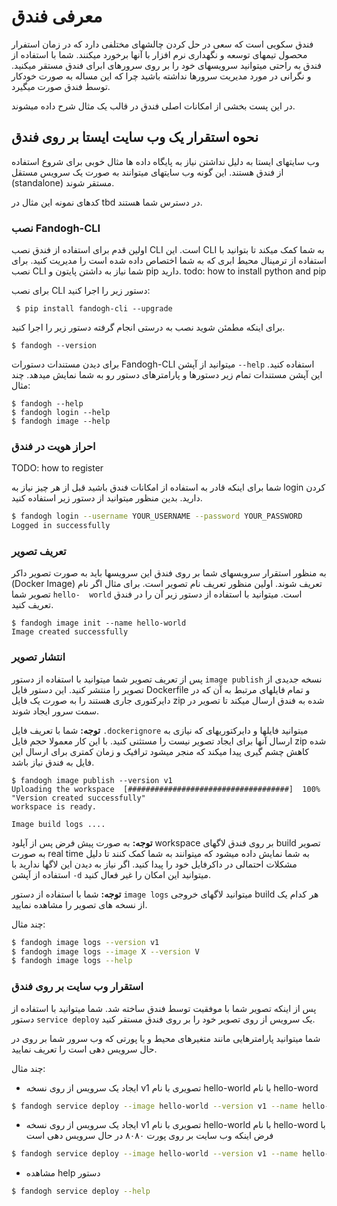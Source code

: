 #   معرفی فندق 

 فندق سکویی است که سعی در حل کردن چالشهای مختلفی دارد که در زمان استفرار محصول تیمهای توسعه و نگهداری نرم افزار با آنها برخورد میکنند.
شما با استفاده از فندق به راحتی میتوانید سرویسهای خود را بر روی سرورهای ابرای فندق مستقر میکنید. و نگرانی در مورد مدیریت سرورها نداشته باشید چرا که این مساله به صورت خودکار توسط فندق صورت میگیرد.

در این پست بخشی از امکانات اصلی فندق در قالب یک مثال شرح داده میشوند.

## نحوه استقرار یک وب سایت ایستا بر روی فندق 

وب سایتهای ایستا به دلیل نداشتن نیاز به پایگاه داده ها مثال خوبی برای شروع استفاده از فندق هستند.
این گونه وب سایتهای میتوانند به صورت یک سرویس مستقل (standalone) مستقر شوند.

کدهای نمونه این مثال در tbd در دسترس شما هستند.

### نصب Fandogh-CLI

اولین قدم برای استفاده از فندق نصب CLI است. این CLI به شما کمک میکند تا بتوانید با استفاده از ترمینال محیط ابری که به شما اختصاص داده شده است را مدیریت کنید.
برای نصب CLI شما نیاز به داشتن پایتون و pip دارید. 
todo: how to install python and pip

برای نصب CLI دستور زیر را اجرا کنید:

```
 $ pip install fandogh-cli --upgrade
```

برای اینکه  مطمئن شوید نصب به درستی انجام گرفته دستور زیر را اجرا کنید.

```
$ fandogh --version
```
برای دیدن مستندات دستورات Fandogh-CLI میتوانید از آپشن ‍`--help` استفاده کنید. این آپشن مستندات تمام زیر دستورها و پارامترهای دستور رو به شما نمایش میدهد. 
چند مثال:
```
$ fandogh --help
$ fandogh login --help
$ fandogh image --help
```


###  احراز هویت در فندق 

TODO: how to register

شما برای اینکه قادر به استفاده از امکانات فندق باشید قبل از هر چیز نیاز به login کردن دارید. 
بدین منظور میتوانید از دستور زیر استفاده کنید. 
```bash
$ fandogh login --username YOUR_USERNAME --password YOUR_PASSWORD
Logged in successfully
```

### تعریف تصویر 

به منظور استقرار سرویسهای شما بر روی فندق این سرویسها باید به صورت تصویر داکر (Docker Image) تعریف شوند. اولین منظور تعریف نام تصویر است. برای مثال اگر نام تصویر شما `hello-  world` است. میتوانید با استفاده از دستور زیر آن را در فندق تعریف کنید.
```
$ fandogh image init --name hello-world
Image created successfully
```

### انتشار تصویر

 پس از تعریف تصویر شما میتوانید با استفاده از دستور `image publish` نسخه جدیدی از تصویر را منتشر کنید. این دستور فایل Dockerfile و تمام فایلهای مرتبط به آن که در دایرکتوری جاری هستند را به صورت یک فایل zip شده به فندق ارسال میکند تا تصویر در سمت سرور ایجاد شوند.

<b>توجه:</b> شما با تعریف فایل `.dockerignore` میتوانید فایلها و دایرکتوریهای که نیازی به ارسال آنها برای ایجاد تصویر نیست را مستثنی کنید. با این کار معمولا حجم فایل zip شده کاهش چشم گیری پیدا میکند که منجر میشود ترافیک و زمان کمتری برای ارسال این فایل به فندق نیاز باشد.


```
$ fandogh image publish --version v1
Uploading the workspace  [####################################]  100%
"Version created successfully"
workspace is ready.

Image build logs .... 
```
<b>توجه:</b> به صورت پیش فرض پس از آپلود workspace بر روی فندق لاگهای build تصویر به صورت real time  به شما نمایش داده میشود که میتوانند به شما کمک کنند تا دلیل مشکلات احتمالی در داکرفایل خود را پیدا کنید. اگر نیاز به دیدن این لاگها ندارید با استفاده از آپشن `-d` میتوانید این امکان را غیر فعال کنید. 

<b>توجه:</b> شما با استفاده از دستور ‍`image logs` میتوانید لاگهای خروجی build هر کدام یک از نسخه های تصویر را مشاهده نمایید.

چند مثال:
```bash
$ fandogh image logs --version v1
$ fandogh image logs --image X --version V
$ fandogh image logs --help
```


### استقرار وب سایت بر روی فندق

پس از اینکه تصویر شما با موفقیت توسط فندق ساخته شد. شما میتوانید با استفاده از دستور `service deploy` یک سرویس از روی تصویر خود را بر روی فندق مستقر کنید. 

شما میتوانید پارامترهایی مانند متغیرهای محیط و یا پورتی که وب سرور شما بر روی در حال سرویس دهی است را تعریف نمایید.

چند مثال:

* ایجاد یک سرویس از روی نسخه v1 تصویری با نام hello-world با نام hello-word
```bash
$ fandogh service deploy --image hello-world --version v1 --name hello-world
```
* ایجاد یک سرویس از روی نسخه v1 تصویری با نام hello-world با نام hello-word با فرض اینکه وب سایت بر روی پورت ۸۰۸۰ در حال سرویس دهی است
```bash
$ fandogh service deploy --image hello-world --version v1 --name hello-world --port 8080
```
* مشاهده help دستور
```bash
$ fandogh service deploy --help
```